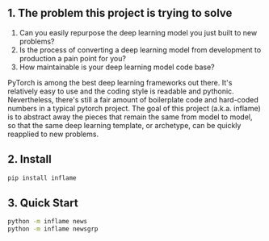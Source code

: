 ## 1. The problem this project is trying to solve
1. Can you easily repurpose the deep learning model you just built to new problems?
2. Is the process of converting a deep learning model from development to production a pain point for you?
3. How maintainable is your deep learning model code base?

PyTorch is among the best deep learning frameworks out there. It's relatively easy to use and the coding style is readable and pythonic. Nevertheless, there's still a fair amount of boilerplate code and hard-coded numbers in a typical pytorch project. The goal of this project (a.k.a. inflame) is to abstract away the pieces that remain the same from model to model, so that the same deep learning template, or archetype, can be quickly reapplied to new problems. 

## 2. Install
```sh
pip install inflame
```

## 3. Quick Start
```sh
python -m inflame news
python -m inflame newsgrp
```